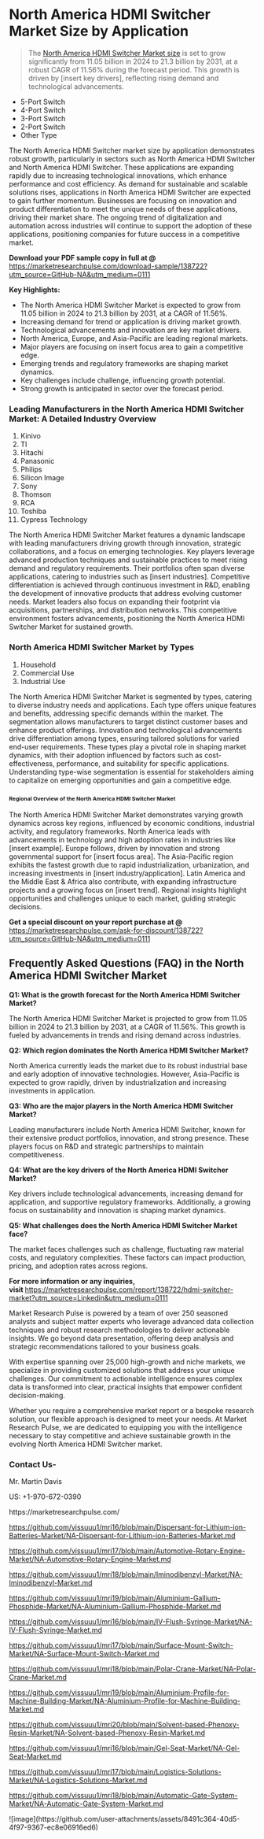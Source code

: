 <h1>North America HDMI Switcher Market&nbsp;Size by Application</h1><blockquote><p>The <a href="https://marketresearchpulse.com/download-sample/138722?utm_source=GitHub-NA&amp;utm_medium=0111">North America HDMI Switcher Market size</a> is set to grow significantly from 11.05 billion in 2024 to 21.3 billion by 2031, at a robust CAGR of 11.56% during the forecast period. This growth is driven by [insert key drivers], reflecting rising demand and technological advancements.</p></blockquote><ul><li>5-Port Switch <li> 4-Port Switch <li> 3-Port Switch <li> 2-Port Switch <li> Other Type</li></ul><p>The North America HDMI Switcher market size by application demonstrates robust growth, particularly in sectors such as North America HDMI Switcher and North America HDMI Switcher. These applications are expanding rapidly due to increasing technological innovations, which enhance performance and cost efficiency. As demand for sustainable and scalable solutions rises, applications in North America HDMI Switcher are expected to gain further momentum. Businesses are focusing on innovation and product differentiation to meet the unique needs of these applications, driving their market share. The ongoing trend of digitalization and automation across industries will continue to support the adoption of these applications, positioning companies for future success in a competitive market.</p><p><strong>Download your PDF sample copy in full at @ </strong><a href="https://marketresearchpulse.com/download-sample/138722?utm_source=GitHub-NA&amp;utm_medium=0111">https://marketresearchpulse.com/download-sample/138722?utm_source=GitHub-NA&amp;utm_medium=0111</a></p><p><strong>Key Highlights: </strong></p><ul><li>The North America HDMI Switcher Market is expected to grow from 11.05 billion in 2024 to 21.3 billion by 2031, at a CAGR of 11.56%.</li><li>Increasing demand for trend or application is driving market growth.</li><li>Technological advancements and innovation are key market drivers.</li><li>North America, Europe, and Asia-Pacific are leading regional markets.</li><li>Major players are focusing on insert focus area to gain a competitive edge.</li><li>Emerging trends and regulatory frameworks are shaping market dynamics.</li><li>Key challenges include challenge, influencing growth potential.</li><li>Strong growth is anticipated in sector over the forecast period.</li></ul><h3>Leading Manufacturers in the North America HDMI Switcher Market: A Detailed Industry Overview</h3><ol><li>Kinivo</li><li>TI</li><li>Hitachi</li><li>Panasonic</li><li>Philips</li><li>Silicon Image</li><li>Sony</li><li>Thomson</li><li>RCA</li><li>Toshiba</li><li>Cypress Technology</li></ol><div class="flex max-w-full flex-col flex-grow"><div class="min-h-8 text-message flex w-full flex-col items-end gap-2 whitespace-normal break-words [.text-message+&amp;]:mt-5" dir="auto" data-message-author-role="assistant" data-message-id="fd8432e4-4910-450d-b182-61b7bfb0a01f" data-message-model-slug="gpt-4o"><div class="flex w-full flex-col gap-1 empty:hidden first:pt-[3px]"><div class="markdown prose w-full break-words dark:prose-invert light"><p>The North America HDMI Switcher Market features a dynamic landscape with leading manufacturers driving growth through innovation, strategic collaborations, and a focus on emerging technologies. Key players leverage advanced production techniques and sustainable practices to meet rising demand and regulatory requirements. Their portfolios often span diverse applications, catering to industries such as [insert industries]. Competitive differentiation is achieved through continuous investment in R&amp;D, enabling the development of innovative products that address evolving customer needs. Market leaders also focus on expanding their footprint via acquisitions, partnerships, and distribution networks. This competitive environment fosters advancements, positioning the North America HDMI Switcher Market for sustained growth.</p></div></div></div></div><h3>North America HDMI Switcher Market by Types</h3><ol><li>Household <li> Commercial Use <li> Industrial Use</li></ol><div class="flex max-w-full flex-col flex-grow"><div class="min-h-8 text-message flex w-full flex-col items-end gap-2 whitespace-normal break-words [.text-message+&amp;]:mt-5" dir="auto" data-message-author-role="assistant" data-message-id="084470be-0bb7-4664-bddf-5156b4f41249" data-message-model-slug="gpt-4o-mini"><div class="flex w-full flex-col gap-1 empty:hidden first:pt-[3px]"><div class="markdown prose w-full break-words dark:prose-invert light"><p>The North America HDMI Switcher Market is segmented by types, catering to diverse industry needs and applications. Each type offers unique features and benefits, addressing specific demands within the market. The segmentation allows manufacturers to target distinct customer bases and enhance product offerings. Innovation and technological advancements drive differentiation among types, ensuring tailored solutions for varied end-user requirements. These types play a pivotal role in shaping market dynamics, with their adoption influenced by factors such as cost-effectiveness, performance, and suitability for specific applications. Understanding type-wise segmentation is essential for stakeholders aiming to capitalize on emerging opportunities and gain a competitive edge.</p></div></div></div></div><h3><span style="font-size: 11px;">Regional Overview of the North America HDMI Switcher Market</span></h3><div class="flex max-w-full flex-col flex-grow"><div class="min-h-8 text-message flex w-full flex-col items-end gap-2 whitespace-normal break-words [.text-message+&amp;]:mt-5" dir="auto" data-message-author-role="assistant" data-message-id="e9038762-ce64-4e30-91c9-9bd413514231" data-message-model-slug="gpt-4o-mini"><div class="flex w-full flex-col gap-1 empty:hidden first:pt-[3px]"><div class="markdown prose w-full break-words dark:prose-invert light"><p>The North America HDMI Switcher Market demonstrates varying growth dynamics across key regions, influenced by economic conditions, industrial activity, and regulatory frameworks. North America leads with advancements in technology and high adoption rates in industries like [insert example]. Europe follows, driven by innovation and strong governmental support for [insert focus area]. The Asia-Pacific region exhibits the fastest growth due to rapid industrialization, urbanization, and increasing investments in [insert industry/application]. Latin America and the Middle East &amp; Africa also contribute, with expanding infrastructure projects and a growing focus on [insert trend]. Regional insights highlight opportunities and challenges unique to each market, guiding strategic decisions.</p></div></div></div></div><p><strong>Get a special discount on your report purchase at @ </strong><a href="https://marketresearchpulse.com/ask-for-discount/138722?utm_source=GitHub-NA&amp;utm_medium=0111">https://marketresearchpulse.com/ask-for-discount/138722?utm_source=GitHub-NA&amp;utm_medium=0111</a></p><h2>Frequently Asked Questions (FAQ) in the North America HDMI Switcher Market</h2><p><strong>Q1: What is the growth forecast for the North America HDMI Switcher Market?</strong></p><p>The North America HDMI Switcher Market is projected to grow from 11.05 billion in 2024 to 21.3 billion by 2031, at a CAGR of 11.56%. This growth is fueled by advancements in trends and rising demand across industries.</p><p><strong>Q2: Which region dominates the North America HDMI Switcher Market?</strong></p><p>North America currently leads the market due to its robust industrial base and early adoption of innovative technologies. However, Asia-Pacific is expected to grow rapidly, driven by industrialization and increasing investments in application.</p><p><strong>Q3: Who are the major players in the North America HDMI Switcher Market?</strong></p><p>Leading manufacturers include North America HDMI Switcher, known for their extensive product portfolios, innovation, and strong presence. These players focus on R&amp;D and strategic partnerships to maintain competitiveness.</p><p><strong>Q4: What are the key drivers of the North America HDMI Switcher Market?</strong></p><p>Key drivers include technological advancements, increasing demand for application, and supportive regulatory frameworks. Additionally, a growing focus on sustainability and innovation is shaping market dynamics.</p><p><strong>Q5: What challenges does the North America HDMI Switcher Market face?</strong></p><p>The market faces challenges such as challenge, fluctuating raw material costs, and regulatory complexities. These factors can impact production, pricing, and adoption rates across regions.</p><p><strong>For more information or any inquiries, visit&nbsp;</strong><a href="https://marketresearchpulse.com/report/138722/hdmi-switcher-market?utm_source=Linkedin&utm_medium=0111">https://marketresearchpulse.com/report/138722/hdmi-switcher-market?utm_source=Linkedin&utm_medium=0111</a></p><p>Market Research Pulse is powered by a team of over 250 seasoned analysts and subject matter experts who leverage advanced data collection techniques and robust research methodologies to deliver actionable insights. We go beyond data presentation, offering deep analysis and strategic recommendations tailored to your business goals.</p><p>With expertise spanning over 25,000 high-growth and niche markets, we specialize in providing customized solutions that address your unique challenges. Our commitment to actionable intelligence ensures complex data is transformed into clear, practical insights that empower confident decision-making.</p><p>Whether you require a comprehensive market report or a bespoke research solution, our flexible approach is designed to meet your needs. At Market Research Pulse, we are dedicated to equipping you with the intelligence necessary to stay competitive and achieve sustainable growth in the evolving North America HDMI Switcher market.</p><h3><strong>Contact Us-</strong></h3><p>Mr. Martin Davis</p><p>US: +1-970-672-0390</p><p>https://marketresearchpulse.com/</p><p><a href="https://github.com/vissuuu1/mri16/blob/main/Dispersant-for-Lithium-ion-Batteries-Market/NA-Dispersant-for-Lithium-ion-Batteries-Market.md">https://github.com/vissuuu1/mri16/blob/main/Dispersant-for-Lithium-ion-Batteries-Market/NA-Dispersant-for-Lithium-ion-Batteries-Market.md</a></p><p><a href="https://github.com/vissuuu1/mri17/blob/main/Automotive-Rotary-Engine-Market/NA-Automotive-Rotary-Engine-Market.md">https://github.com/vissuuu1/mri17/blob/main/Automotive-Rotary-Engine-Market/NA-Automotive-Rotary-Engine-Market.md</a></p><p><a href="https://github.com/vissuuu1/mri18/blob/main/Iminodibenzyl-Market/NA-Iminodibenzyl-Market.md">https://github.com/vissuuu1/mri18/blob/main/Iminodibenzyl-Market/NA-Iminodibenzyl-Market.md</a></p><p><a href="https://github.com/vissuuu1/mri19/blob/main/Aluminium-Gallium-Phosphide-Market/NA-Aluminium-Gallium-Phosphide-Market.md">https://github.com/vissuuu1/mri19/blob/main/Aluminium-Gallium-Phosphide-Market/NA-Aluminium-Gallium-Phosphide-Market.md</a></p><p><a href="https://github.com/vissuuu1/mri16/blob/main/IV-Flush-Syringe-Market/NA-IV-Flush-Syringe-Market.md">https://github.com/vissuuu1/mri16/blob/main/IV-Flush-Syringe-Market/NA-IV-Flush-Syringe-Market.md</a></p><p><a href="https://github.com/vissuuu1/mri17/blob/main/Surface-Mount-Switch-Market/NA-Surface-Mount-Switch-Market.md">https://github.com/vissuuu1/mri17/blob/main/Surface-Mount-Switch-Market/NA-Surface-Mount-Switch-Market.md</a></p><p><a href="https://github.com/vissuuu1/mri18/blob/main/Polar-Crane-Market/NA-Polar-Crane-Market.md">https://github.com/vissuuu1/mri18/blob/main/Polar-Crane-Market/NA-Polar-Crane-Market.md</a></p><p><a href="https://github.com/vissuuu1/mri19/blob/main/Aluminium-Profile-for-Machine-Building-Market/NA-Aluminium-Profile-for-Machine-Building-Market.md">https://github.com/vissuuu1/mri19/blob/main/Aluminium-Profile-for-Machine-Building-Market/NA-Aluminium-Profile-for-Machine-Building-Market.md</a></p><p><a href="https://github.com/vissuuu1/mri20/blob/main/Solvent-based-Phenoxy-Resin-Market/NA-Solvent-based-Phenoxy-Resin-Market.md">https://github.com/vissuuu1/mri20/blob/main/Solvent-based-Phenoxy-Resin-Market/NA-Solvent-based-Phenoxy-Resin-Market.md</a></p><p><a href="https://github.com/vissuuu1/mri16/blob/main/Gel-Seat-Market/NA-Gel-Seat-Market.md">https://github.com/vissuuu1/mri16/blob/main/Gel-Seat-Market/NA-Gel-Seat-Market.md</a></p><p><a href="https://github.com/vissuuu1/mri17/blob/main/Logistics-Solutions-Market/NA-Logistics-Solutions-Market.md">https://github.com/vissuuu1/mri17/blob/main/Logistics-Solutions-Market/NA-Logistics-Solutions-Market.md</a></p><p><a href="https://github.com/vissuuu1/mri18/blob/main/Automatic-Gate-System-Market/NA-Automatic-Gate-System-Market.md">https://github.com/vissuuu1/mri18/blob/main/Automatic-Gate-System-Market/NA-Automatic-Gate-System-Market.md</a></p>
![image](https://github.com/user-attachments/assets/8491c364-40d5-4f97-9367-ec8e06916ed6)
